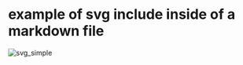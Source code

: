 # example of svg include inside of a markdown file

![svg_simple](https://github.com/Berkeley-MDes/tdf-fa23-equilet/assets/2237372/839d6268-db90-419b-b953-e8281db76837)
